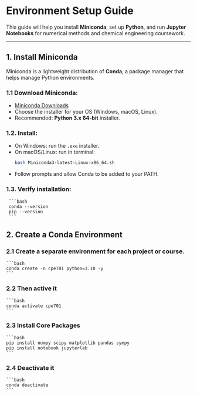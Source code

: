 # Environment Setup Guide

This guide will help you install **Miniconda**, set up **Python**, and run **Jupyter Notebooks** for numerical methods and chemical engineering coursework.

---

## 1. Install Miniconda

Miniconda is a lightweight distribution of **Conda**, a package manager that helps manage Python environments.

### 1.1 Download Miniconda:
   - [Miniconda Downloads](https://docs.conda.io/en/latest/miniconda.html)
   - Choose the installer for your OS (Windows, macOS, Linux).  
   - Recommended: **Python 3.x 64-bit** installer.

### 1.2. Install:
   - On Windows: run the `.exe` installer.
   - On macOS/Linux: run in terminal:
     ```bash
     bash Miniconda3-latest-Linux-x86_64.sh
     ```
   - Follow prompts and allow Conda to be added to your PATH.

### 1.3. Verify installation:
     ```bash
     conda --version
     pip --version
     ```

## 2. Create a Conda Environment

### 2.1 Create a separate environment for each project or course.

    ```bash
    conda create -n cpe701 python=3.10 -y
    ```
### 2.2 Then active it

    ```bash
    conda activate cpe701
    ```

### 2.3 Install Core Packages

    ```bash
    pip install numpy scipy matplotlib pandas sympy
    pip install notebook jupyterlab
    ```

### 2.4 Deactivate it 

    ```bash
    conda deactivate
    ```


